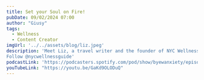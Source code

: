 ```yaml
---
title: Set your Soul on Fire!
pubDate: 09/02/2024 07:00
author: "Giusy"
tags:
  - Wellness
  - Content Creator
imgUrl: '../../assets/blog/liz.jpeg'
description: 'Meet Liz, a travel writer and the founder of NYC Wellness Guide. In this episode, she shares her journey of blending a love for writing and wellness into a successful platform that helps New Yorkers find balance in the bustling city. 
Follow @nycwellnessguide'
podcastLink: 'https://podcasters.spotify.com/pod/show/byewanxiety/episodes/Set-your-Soul-on-Fire-e2oek93'
youTubeLink: "https://youtu.be/GaKd9OLODuQ"
---
```

